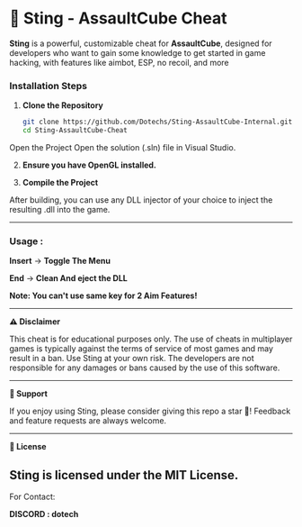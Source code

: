 # 🦂 Sting - AssaultCube Cheat


**Sting** is a powerful, customizable cheat for **AssaultCube**, designed for developers who want to gain some knowledge to get started in game hacking, with features like aimbot, ESP, no recoil, and more

### Installation Steps

1. **Clone the Repository**  
   ```bash
   git clone https://github.com/Dotechs/Sting-AssaultCube-Internal.git
   cd Sting-AssaultCube-Cheat
Open the Project
Open the solution (.sln) file in Visual Studio.

2. **Ensure you have OpenGL installed.**

3. **Compile the Project**

After building, you can use any DLL injector of your choice to inject the resulting .dll into the game.

---
### Usage :

**Insert** -> **Toggle The Menu**

**End** -> **Clean And eject the DLL**


****Note: You can't use same key for 2 Aim Features!****

---
****⚠️ Disclaimer****

This cheat is for educational purposes only. The use of cheats in multiplayer games is typically against the terms of service of most games and may result in a ban. Use Sting at your own risk. The developers are not responsible for any damages or bans caused by the use of this software.


---
****🌟 Support****

If you enjoy using Sting, please consider giving this repo a star 🌟! Feedback and feature requests are always welcome.

---
****📄 License****

**Sting is licensed under the MIT License.**
---
For Contact:

****DISCORD : dotech****      
